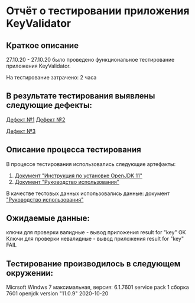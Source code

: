 # Отчёт о тестировании приложения KeyValidator

## Краткое описание
27.10.20 - 27.10.20 было проведено функциональное тестирование приложения KeyValidator.

На тестирование затрачено: 2 часа

## В результате тестирования выявлены следующие дефекты:

[Дефект №1](https://github.com/Antonina77/KeyValidator/issues/4)
[Дефект №2](https://github.com/Antonina77/KeyValidator/issues/2)

[Дефект №3](https://github.com/Antonina77/KeyValidator/issues/3)

## Описание процесса тестирования

В процессе тестирования использовались следующие артефакты:

1. [Документ "Инструкция по установке OpenJDK 11"](https://github.com/netology-code/javaqa-homeworks/blob/master/intro/openjdk11-manual.md)
2. [Документ "Руководство использования"](https://github.com/netology-code/javaqa-homeworks/blob/master/intro/user-manual.md)

В качестве тестовых данных использовались данные: документ ["Руководство использования"](https://github.com/netology-code/javaqa-homeworks/blob/master/intro/user-manual.md)

## Ожидаемые данные:
ключи для проверки валидные - вывод приложения result for "key" OK
Ключи для проверки невалидные - вывод приложения result for "key" FAIL

## Тестирование производилось в следующем окружении:

Micrsoft Windws 7 максимальная, версия: 6.1.7601 service pack 1 сборка 7601
openjdk version "11.0.9" 2020-10-20